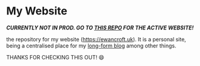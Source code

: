 # My Website

***CURRENTLY NOT IN PROD. GO TO [THIS REPO](https://github.com/ewanc26/website) FOR THE ACTIVE WEBSITE!***

the repository for my website (<https://ewancroft.uk>). It is a personal site, being a centralised place for my [long-form blog](https://whtwnd.com/ewancroft.uk) among other things.

THANKS FOR CHECKING THIS OUT! &#128516;
